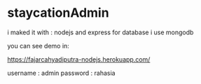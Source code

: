 # staycationAdmin
i maked it with : nodejs and express for database i use mongodb

you can see demo in: 

https://fajarcahyadiputra-nodejs.herokuapp.com/

username : admin
password : rahasia

